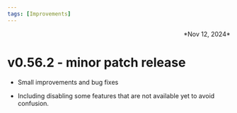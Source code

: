 ```yaml
---
tags: [Improvements]
---
```

<div align="right">*Nov 12, 2024*</div>

# v0.56.2 - minor patch release

- Small improvements and bug fixes

- Including disabling some features that are not available yet to avoid confusion.